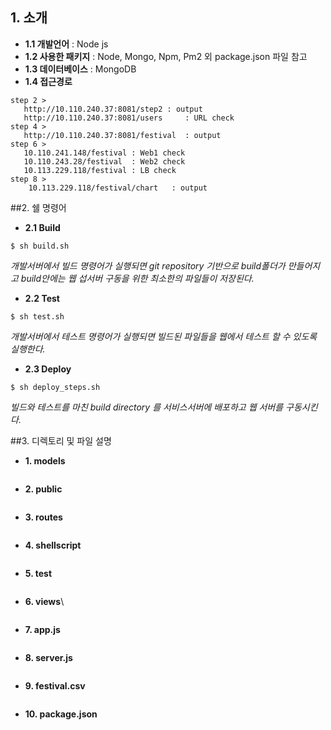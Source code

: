 ## 1. 소개
* **1.1 개발언어** : Node js
* **1.2 사용한 패키지** : Node, Mongo, Npm, Pm2 외 package.json 파일 참고
* **1.3 데이터베이스** : MongoDB
* **1.4 접근경로**
```
step 2 >
   http://10.110.240.37:8081/step2 : output
   http://10.110.240.37:8081/users     : URL check
step 4 >
   http://10.110.240.37:8081/festival  : output
step 6 >
   10.110.241.148/festival : Web1 check
   10.110.243.28/festival  : Web2 check
   10.113.229.118/festival : LB check
step 8 >
    10.113.229.118/festival/chart   : output
``` 


##2. 쉘 명령어
* **2.1 Build**
```
$ sh build.sh
```
*개발서버에서 빌드 명령어가 실행되면 git repository 기반으로 build폴더가 만들어지고 build안에는 웹 섭서버 구동을 위한 최소한의 파일들이 저장된다.*
								 
* **2.2 Test**
```
$ sh test.sh
```
*개발서버에서 테스트 명령어가 실행되면 빌드된 파일들을 웹에서 테스트 할 수 있도록 실행한다.*
					    
* **2.3 Deploy** 
```
$ sh deploy_steps.sh
```
*빌드와 테스트를 마친 build directory 를 서비스서버에 배포하고 웹 서버를 구동시킨다.*

##3. 디렉토리 및 파일 설명
* **1. models**
```
```
* **2. public**
```
```
* **3. routes**
```
```
* **4. shellscript**
```
```
* **5. test**
```
```
* **6. views**\
```
```
* **7. app.js**
```
```
* **8. server.js**
```
```
* **9. festival.csv**
```
```
* **10. package.json**
```
```
